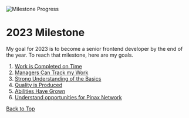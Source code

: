 <div id="top-of-page"></div>

![Milestone Progress](https://img.shields.io/github/milestones/progress/DominicF96/Roadmap/1?style=for-the-badge)

# 2023 Milestone

My goal for 2023 is to become a senior frontend developer by the end of the year. To reach that milestone, here are my goals.

1. [Work is Completed on Time](/2023/1_work_on_time/)
2. [Managers Can Track my Work](/2023/2_track_work/)
3. [Strong Understanding of the Basics](/2023/3_basics_understanding/)
4. [Quality is Produced](/2023/4_quality_produced/)
5. [Abilities Have Grown](/2023/5_new_abilities/)
6. [Understand opportunities for Pinax Network](/2023/6_decentralized_web/)

<a href="#top-of-page">Back to Top</a>
